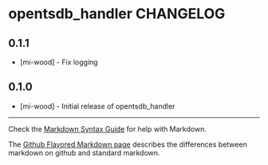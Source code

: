 opentsdb_handler CHANGELOG
===============================

0.1.1
-----
- [mi-wood] - Fix logging

0.1.0
-----
- [mi-wood] - Initial release of opentsdb_handler

- - -
Check the [Markdown Syntax Guide](http://daringfireball.net/projects/markdown/syntax) for help with Markdown.

The [Github Flavored Markdown page](http://github.github.com/github-flavored-markdown/) describes the differences between markdown on github and standard markdown.
